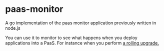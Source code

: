 # paas-monitor
A go implementation of the paas monitor application previously written in node.js

You can use it to monitor to see what happens when you deploy applications into a PaaS. For instance when you perform [a rolling upgrade.](http://blog.xebia.com/2015/04/06/rolling-upgrade-of-docker-applications-using-coreos-and-consul/)

